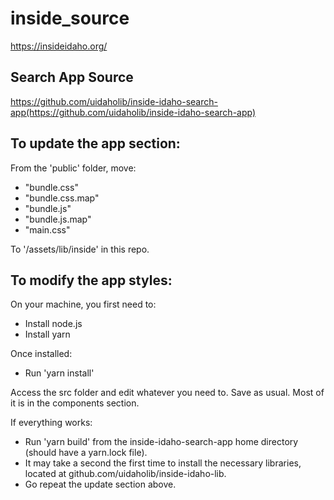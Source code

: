 # inside_source

https://insideidaho.org/

## Search App Source
https://github.com/uidaholib/inside-idaho-search-app(https://github.com/uidaholib/inside-idaho-search-app)

## To update the app section:

From the 'public' folder, move: 
* "bundle.css"
* "bundle.css.map"
* "bundle.js"
* "bundle.js.map"
* "main.css"

To '/assets/lib/inside' in this repo.

## To modify the app styles:

On your machine, you first need to:
* Install node.js
* Install yarn

Once installed:
* Run 'yarn install'

Access the src folder and edit whatever you need to. Save as usual. Most of it is in the components section.

If everything works:
* Run 'yarn build' from the inside-idaho-search-app home directory (should have a yarn.lock file).
* It may take a second the first time to install the necessary libraries, located at github.com/uidaholib/inside-idaho-lib.
* Go repeat the update section above.
